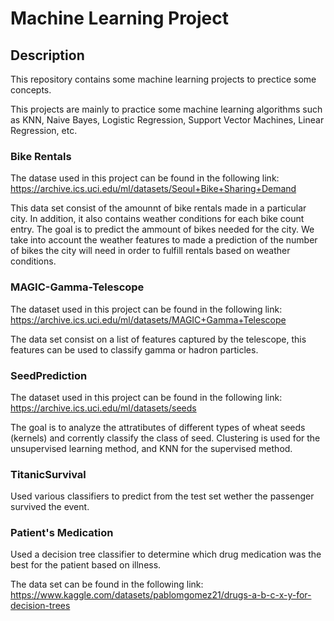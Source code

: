 # Machine Learning Project

## Description
This repository contains some machine learning projects to prectice some concepts.

This projects are mainly to practice some machine learning algorithms such as KNN, Naive Bayes, Logistic Regression, Support Vector Machines, Linear Regression, etc.
### Bike Rentals
The datase used in this project can be found in the following link: https://archive.ics.uci.edu/ml/datasets/Seoul+Bike+Sharing+Demand

This data set consist of the amounnt of bike rentals made in a particular city. In addition, it also contains weather conditions for each bike count entry.
The goal is to predict the ammount of bikes needed for the city. We take into account the weather features to made a prediction of the number of bikes the city 
will need in order to fulfill rentals based on weather conditions. 

### MAGIC-Gamma-Telescope
The dataset used in this project can be found in the following link: https://archive.ics.uci.edu/ml/datasets/MAGIC+Gamma+Telescope

The data set consist on a list of features captured by the telescope, this features can be used to classify gamma or hadron particles.

### SeedPrediction
The dataset used in this project can be found in the following link: https://archive.ics.uci.edu/ml/datasets/seeds

The goal is to analyze the attratibutes of different types of wheat seeds (kernels) and corrently classify the class of seed. Clustering is used for the 
unsupervised learning method, and KNN for the supervised method.

### TitanicSurvival
Used various classifiers to predict from the test set wether the passenger survived the event.

### Patient's Medication
Used a decision tree classifier to determine which drug medication was the best for the patient based on illness.

The data set can be found in the following link: https://www.kaggle.com/datasets/pablomgomez21/drugs-a-b-c-x-y-for-decision-trees
